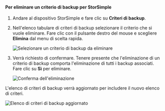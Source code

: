 
<!--author=alkohli last changed: 01/02/17-->

#### <a name="to-delete-a-storsimple-backup-policy"></a>Per eliminare un criterio di backup per StorSimple

1. Andare al dispositivo StorSimple e fare clic su **Criteri di backup**.

2. Nell'elenco tabulare di criteri di backup selezionare il criterio che si vuole eliminare. Fare clic con il pulsante destro del mouse e scegliere **Elimina** dal menu di scelta rapida.

    ![Selezionare un criterio di backup da eliminare](./media/storsimple-8000-delete-backup-policy/deletebupol1.png)

3. Verrà richiesto di confermare. Tenere presente che l'eliminazione di un criterio di backup comporta l'eliminazione di tutti i backup associati. Fare clic su **Sì** per eliminare.

    ![Conferma dell'eliminazione](./media/storsimple-8000-delete-backup-policy/deletebupol2.png)

L'elenco di criteri di backup verrà aggiornato per includere il nuovo elenco di criteri.

![Elenco di criteri di backup aggiornato](./media/storsimple-8000-delete-backup-policy/deletebupol5.png)